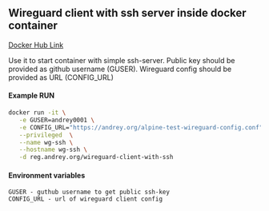 ## Wireguard client with ssh server inside docker container

[Docker Hub Link](https://hub.docker.com/r/andrey0001/wireguard-client-with-ssh)

Use it to start container with simple ssh-server. Public key should be provided as github username (GUSER). Wireguard config should be provided as URL (CONFIG_URL)

#### Example RUN
```bash
docker run -it \
   -e GUSER=andrey0001 \
   -e CONFIG_URL="https://andrey.org/alpine-test-wireguard-config.conf" \
   --privileged  \
   --name wg-ssh \
   --hostname wg-ssh \
   -d reg.andrey.org/wireguard-client-with-ssh
```

#### Environment variables
```
GUSER - guthub username to get public ssh-key 
CONFIG_URL - url of wireguard client config 
```



